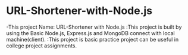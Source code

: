 # URL-Shortener-with-Node.js

-This project Name: URL-Shortener with Node.js
:This project is built by using the Basic Node.js, Express.js and MongoDB connect with local machine(client).
:This project is basic practice project can be useful in college project assignments.
